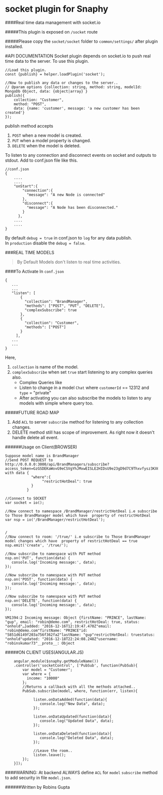 # socket plugin for Snaphy


####Real time data management with socket.io

#####This plugin is exposed on  `/socket` route

#####Please copy the `socket/socket` folder to `common/settings/` after plugin installed.



#API DOCUMENTATION
Socket plugin depends on socket.io to push real time data to the server.
To use this plugin.
```
//Load this plugin.
const {publish} = helper.loadPlugin('socket');

//Now to publish any data or changes to the server..
// @param options {collection: string, method: string, modelId: MongoDb Object, data: {object|array} } 
publish({
    collection: "Customer",
    method: "POST",
    data: {name: 'customer', message: 'a new customer has been created'}
});
```

publish method accepts 
1) `POST` when a new model is created.
2) `PUT` when a model property is changed.
3) `DELETE` when the model is deleted.


To listen to any connection and disconnect events on socket and outputs to stdout. Add  to conf.json file like this.
```
//conf.json
{
    ....
    ....
    "onStart":{
        "connection":{
          "message": "A new Node is connected" 
        },
        "disconnect":{
          "message": "A Node has been disconnected."
        }
      },
    ....
    ....      
}      
```

By default `debug = true` in conf.json to `log` for any data publish.  
In `production` disable the `debug = false`.  

###REAL TIME MODELS
>By Default Models don't listen to real time activities.  

####To Activate
In `conf.json`
```
{
   ...
   ... 
   "listen": [
       {
         "collection": "BrandManager",
         "methods": ["POST", "PUT", "DELETE"],
         "complexSubscribe": true
       },
       {
         "collection": "Customer",
         "methods": ["POST"]
       }
     ],
   ... 
   ...
}
```

Here,  
 1. `collection` is name of the model.
 2. `complexSubscribe` when set `true` start listening to any complex queries also.
    - Complex Queries like  
    - Listen to change in a model `Chat` where `customerId` == 12312 and `type` = "private"  
    - After activating you can also subscribe the models to listen to any models with simple where query too.



#####FUTURE ROAD MAP
 1. Add `ACL` to server `subscribe` method for listening to any collection changes. 
 2. DELETE method still has scope of improvement. As right now it doesn't handle delete all event.




######Usage on Client(BROWSER)
```
Suppose model name is BrandManager
//Send POST REQUEST to http://0.0.0.0:3000/api/BrandManagers/subscribe?access_token=GzGSDEKaWovG9eCSVgYhJMxwEISLE2HIDsU9e23gD9d7C9Thxvfysz3KX6UQUyDM 
with data {
            "where":{
            	 "restrictHotDeal": true
            }
          }

//Connect to SOCKET
var socket = io();

//Now connect to namespace /BrandManager/restrictHotDeal i.e subscribe to Those BrandManager model which have  property of restrictHotDeal
var nsp = io('/BrandManager/restrictHotDeal');


/
//Now connect to room: '/true/' i.e subscribe to Those BrandManager model changes which have  property of restrictHotDeal == true
nsp.emit('create', '/true/');

//Now subscribe to namespace with PUT method 
nsp.on('PUT', function(data) {
   console.log('Incoming message:', data);
});

//Now subscribe to namespace with PUT method 
nsp.on('POST', function(data) {
   console.log('Incoming message:', data);
});

//Now subscribe to namespace with PUT method 
nsp.on('DELETE', function(data) {
   console.log('Incoming message:', data);
});

VM1394:2 Incoming message: Object {firstName: "PRINCE", lastName: "gup", email: "robin@demo.com", restrictHotDeal: true, status: "onhold"…}added: "2016-12-16T12:19:47.470Z"email: "robin@demo.com"firstName: "PRINCE"id: "5851d6149f203a756f362fa2"lastName: "gup"restrictHotDeal: truestatus: "onhold"updated: "2016-12-18T22:24:08.248Z"username: "robinskumar73"__proto__: Object
```


#####ON CLIENT USES(ANGULAR.JS)
```
    angular.module($snaphy.getModuleName())
    .controller('socketControl', ['PubSub', function(PubSub){
        var model = "Customer";
        var where = {
          income: "10000"
        };
        //Returns a callback with all the methods attached..
        PubSub.subscribe(model, where, function(err, listen){
            
             listen.onDataAdded(function(data){
                console.log("New Data", data);
             });   
             
             listen.onDataUpdated(function(data){
                console.log("Updated Data", data);
             });    
             
             listen.onDataDeleted(function(data){
                console.log("Deleted Data", data);
             });
                    
             //Leave the room..
             listen.leave();
        });
    }]);
```

####WARNING: At backend ALWAYS define `ACL` for `model` `subscribe` method to add security in file `model.json`.


######Written by Robins Gupta

